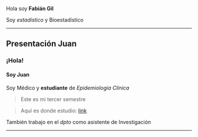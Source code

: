 Hola soy **Fabián Gil**







Soy *estadístico* y Bioestadístico

***

## Presentación Juan 
### ¡Hola! 
#### Soy Juan 

Soy Médico y **estudiante** de *Epidemiología Clínica* 
>Este es mi tercer semestre

>Aquí es donde estudio: [link](https://www.javeriana.edu.co/inicio)
 

También trabajo en el *dpto* como asistente de Investigación 

***



